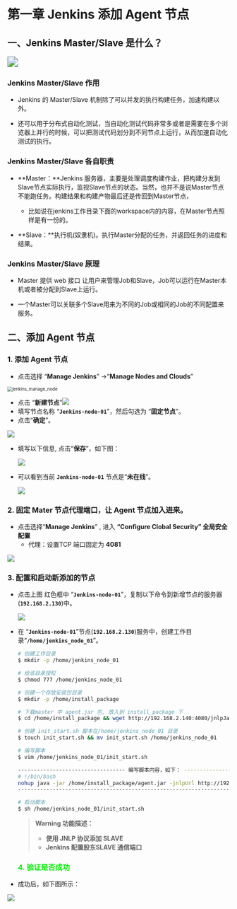 # 第一章 Jenkins 添加 Agent 节点



## 一、Jenkins Master/Slave 是什么？

<img src=".../../../docs/.vuepress/public/jenkins/jenkins_static_slave.png" style="zoom:150%;" />

### Jenkins Master/Slave 作用

- Jenkins 的 Master/Slave 机制除了可以并发的执行构建任务，加速构建以外。

- 还可以用于分布式自动化测试，当自动化测试代码非常多或者是需要在多个浏览器上并行的时候，可以把测试代码划分到不同节点上运行，从而加速自动化测试的执行。

### Jenkins Master/Slave  各自职责

- **Master：**Jenkins 服务器，主要是处理调度构建作业，把构建分发到 Slave节点实际执行，监视Slave节点的状态。当然，也并不是说Master节点不能跑任务。构建结果和构建产物最后还是传回到Master节点，
  - 比如说在jenkins工作目录下面的workspace内的内容，在Master节点照样是有一份的。

- **Slave：**执行机(奴隶机)。执行Master分配的任务，并返回任务的进度和结果。

### Jenkins Master/Slave 原理

- Master 提供 web 接口 让用户来管理Job和Slave，Job可以运行在Master本机或者被分配到Slave上运行。

- 一个Master可以关联多个Slave用来为不同的Job或相同的Job的不同配置来服务。

  

## 二、添加 Agent 节点

### 1. 添加 Agent 节点

- 点击选择 “**Manage Jenkins**” ->“**Manage Nodes and Clouds**”

<img src=".../../../docs/.vuepress/public/jenkins/jenkins_manage_node.png" alt="jenkins_manage_node" style="zoom: 70%;" />

- 点击 “**新建节点**”<img src=".../../../docs/.vuepress/public/jenkins/jenkins_new_node.png" style="zoom:100%;" />
- 填写节点名称 “**`Jenkins-node-01`**”，然后勾选为 “**固定节点**”。
- 点击“**确定**”。

<img src=".../../../docs/.vuepress/public/jenkins/jenkins_node_01_name.png" style="zoom:100%;" />

- 填写以下信息, 点击“**保存**”，如下图：

  <img src=".../../../docs/.vuepress/public/jenkins/jenkins_node_01_agent_config.png" style="zoom:100%;" />

- 可以看到当前 **`Jenkins-node-01`** 节点是“**未在线**”。

  <img src=".../../../docs/.vuepress/public/jenkins/jenkins_node_01_offline.png" style="zoom:100%;" />



### 2.  固定 Mater 节点代理端口，让 Agent 节点加入进来。

- 点击选择“**Manage Jenkins**” , 进入 **“Configure Clobal Security” 全局安全配置**
  - 代理：设置TCP 端口固定为 **4081**

<img src=".../../../docs/.vuepress/public/jenkins/jenkins_master_open_joint_port_agnt.png" style="zoom:100%;" />



### 3. 配置和启动新添加的节点

- 点击上图 红色框中 “**`Jenkins-node-01`**”，复制以下命令到新增节点的服务器(**`192.168.2.130`**)中。

  <img src=".../../../docs/.vuepress/public/jenkins/jenkins_node_01_warning.png" style="zoom:100%;" />

- 在 “**`Jenkins-node-01`**”节点(**`192.168.2.130`**)服务中，创建工作目录“**`/home/jenkins_node_01`**”。

  ```bash
  # 创建工作目录
  $ mkdir -p /home/jenkins_node_01
  
  # 给该目录授权
  $ chmod 777 /home/jenkins_node_01
  
  # 创建一个存放安装包目录
  $ mkdir -p /home/install_package
  
  # 下载master 中 agent.jar 包, 放入到 install_package 下
  $ cd /home/install_package && wget http://192.168.2.140:4080/jnlpJars/agent.jar
  
  # 创建 init_start.sh 脚本在/home/jenkins_node_01 目录
  $ touch init_start.sh && mv init_start.sh /home/jenkins_node_01
  
  # 编写脚本
  $ vim /home/jenkins_node_01/init_start.sh
  
  ---------------------------------- 编写脚本内容，如下： --------------------------------------
  # !/bin/bash
  nohup java -jar /home/install_package/agent.jar -jnlpUrl http://192.168.2.140:4080/computer/Jenkins-node-01/slave-agent.jnlp -secret 60baaf211c4b92d2572a8deae5a46381e324d4e37e47a492d9f074d74156087a -workDir "/home/jenkins_node_01" &                                           
  -------------------------------------------------------------------------------------------
  
  # 启动脚本
  $ sh /home/jenkins_node_01/init_start.sh
  ```

  

  > **Warning 功能描述：**
  >
  > - **使用 JNLP 协议添加 SLAVE**
  > - **Jenkins 配置股东SLAVE 通信端口**

  ### <font color="gree"><b>4. 验证是否成功</b></font>

- 成功后，如下图所示：

<img src=".../../../docs/.vuepress/public/jenkins/jenkins_node_01_add_success.png" style="zoom:100%;" />





